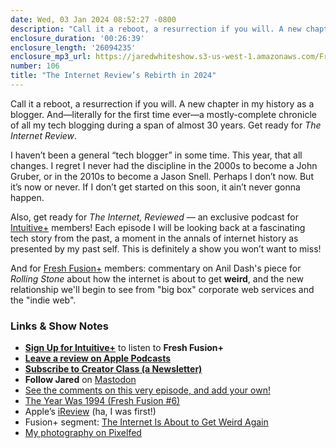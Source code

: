 ```yaml
---
date: Wed, 03 Jan 2024 08:52:27 -0800
description: "Call it a reboot, a resurrection if you will. A new chapter in my history as a blogger. And—literally for the first time ever—a mostly-complete chronicle of all my tech blogging during a span of almost 30 years. Get ready for The Internet Review."
enclosure_duration: '00:26:39'
enclosure_length: '26094235'
enclosure_mp3_url: https://jaredwhiteshow.s3-us-west-1.amazonaws.com/FreshFusion_Episode_106%20-%20The%20Internet%20Review%20Reborn.mp3
number: 106
title: "The Internet Review’s Rebirth in 2024"
---
```


Call it a reboot, a resurrection if you will. A new chapter in my history as a blogger. And—literally for the first time ever—a mostly-complete chronicle of all my tech blogging during a span of almost 30 years. Get ready for _The Internet Review_.

I haven’t been a general “tech blogger” in some time. This year, that all changes. I regret I never had the discipline in the 2000s to become a John Gruber, or in the 2010s to become a Jason Snell. Perhaps I don’t now. But it’s now or never. If I don’t get started on this soon, it ain’t never gonna happen.

Also, get ready for _The Internet, Reviewed_ — an exclusive podcast for [Intuitive+](https://plus.intuitivefuture.com) members! Each episode I will be looking back at a fascinating tech story from the past, a moment in the annals of internet history as presented by my past self. This is definitely a show you won’t want to miss!

And for [Fresh Fusion+](https://plus.intuitivefuture.com) members: commentary on Anil Dash's piece for _Rolling Stone_ about how the internet is about to get **weird**, and the new relationship we'll begin to see from "big box" corporate web services and the "indie web".

### Links & Show Notes

* **[Sign Up for Intuitive+](https://plus.intuitivefuture.com)** to listen to **Fresh Fusion+**
* **[Leave a review on Apple Podcasts](https://podcasts.apple.com/us/podcast/fresh-fusion/id1387528457)**
* **[Subscribe to Creator Class (a Newsletter)](https://jaredwhite.com/creator-class)**
* **Follow Jared** on [Mastodon](https://indieweb.social/@jaredwhite)
* [See the comments on this very episode, and add your own!](https://jaredwhite.com/podcast/106)
* [The Year Was 1994 (Fresh Fusion #6)](https://jaredwhite.com/podcast/6)
* Apple’s [iReview](https://en.wikipedia.org/wiki/IReview) (ha, I was first!)
* Fusion+ segment: [The Internet Is About to Get Weird Again](https://www.rollingstone.com/culture/culture-commentary/internet-future-about-to-get-weird-1234938403/)
* [My photography on Pixelfed](https://pixelfed.social/@essentiallife)